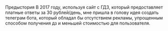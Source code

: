 Предыстория
    В 2017 году, используя сайт с ГДЗ, который предоставляет платные ответы за 30 рублей/день, мне пришла в голову идея создать телеграм бота,
    который обладал бы отсутствием рекламы, упрощенным способом получения дз и меньшей стоимостью для пользователя. 
